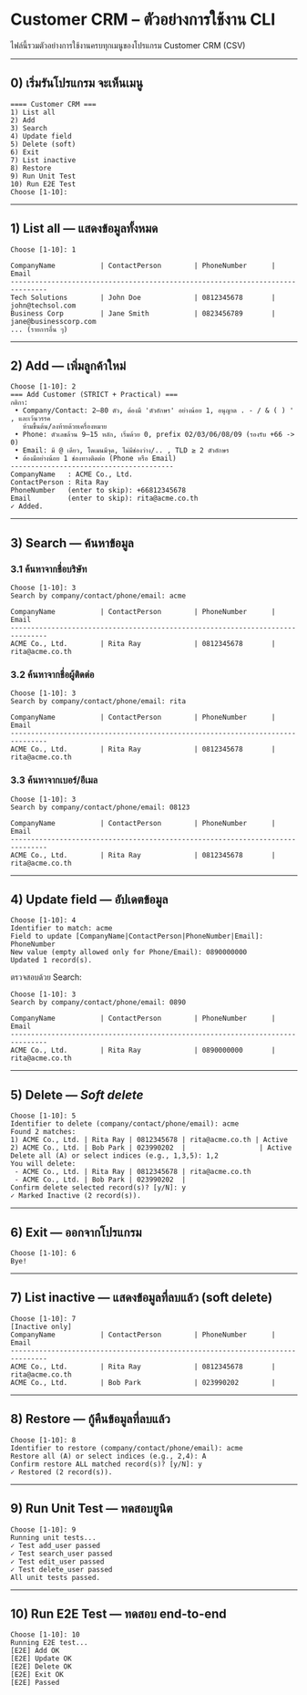 # Customer CRM – ตัวอย่างการใช้งาน CLI

ไฟล์นี้รวมตัวอย่างการใช้งานครบทุกเมนูของโปรแกรม Customer CRM (CSV)

---

## 0) เริ่มรันโปรแกรม จะเห็นเมนู
```
==== Customer CRM ===
1) List all
2) Add
3) Search
4) Update field
5) Delete (soft)
6) Exit
7) List inactive
8) Restore
9) Run Unit Test
10) Run E2E Test
Choose [1-10]:
```

---

## 1) List all — แสดงข้อมูลทั้งหมด
```
Choose [1-10]: 1

CompanyName           | ContactPerson        | PhoneNumber      | Email
-------------------------------------------------------------------------------
Tech Solutions        | John Doe             | 0812345678       | john@techsol.com
Business Corp         | Jane Smith           | 0823456789       | jane@businesscorp.com
... (รายการอื่น ๆ)
```

---

## 2) Add — เพิ่มลูกค้าใหม่
```
Choose [1-10]: 2
=== Add Customer (STRICT + Practical) ===
กติกา:
 • Company/Contact: 2–80 ตัว, ต้องมี 'ตัวอักษร' อย่างน้อย 1, อนุญาต . - / & ( ) ' , และเว้นวรรค
   ห้ามขึ้นต้น/ลงท้ายด้วยเครื่องหมาย
 • Phone: ตัวเลขล้วน 9–15 หลัก, เริ่มด้วย 0, prefix 02/03/06/08/09 (รองรับ +66 -> 0)
 • Email: มี @ เดียว, โดเมนมีจุด, ไม่มีช่องว่าง/.. , TLD ≥ 2 ตัวอักษร
 • ต้องมีอย่างน้อย 1 ช่องทางติดต่อ (Phone หรือ Email)
----------------------------------------
CompanyName   : ACME Co., Ltd.
ContactPerson : Rita Ray
PhoneNumber   (enter to skip): +66812345678
Email         (enter to skip): rita@acme.co.th
✓ Added.
```

---

## 3) Search — ค้นหาข้อมูล

### 3.1 ค้นหาจากชื่อบริษัท
```
Choose [1-10]: 3
Search by company/contact/phone/email: acme

CompanyName           | ContactPerson        | PhoneNumber      | Email
-------------------------------------------------------------------------------
ACME Co., Ltd.        | Rita Ray             | 0812345678       | rita@acme.co.th
```

### 3.2 ค้นหาจากชื่อผู้ติดต่อ
```
Choose [1-10]: 3
Search by company/contact/phone/email: rita

CompanyName           | ContactPerson        | PhoneNumber      | Email
-------------------------------------------------------------------------------
ACME Co., Ltd.        | Rita Ray             | 0812345678       | rita@acme.co.th
```

### 3.3 ค้นหาจากเบอร์/อีเมล
```
Choose [1-10]: 3
Search by company/contact/phone/email: 08123

CompanyName           | ContactPerson        | PhoneNumber      | Email
-------------------------------------------------------------------------------
ACME Co., Ltd.        | Rita Ray             | 0812345678       | rita@acme.co.th
```

---

## 4) Update field — อัปเดตข้อมูล
```
Choose [1-10]: 4
Identifier to match: acme
Field to update [CompanyName|ContactPerson|PhoneNumber|Email]: PhoneNumber
New value (empty allowed only for Phone/Email): 0890000000
Updated 1 record(s).
```

ตรวจสอบด้วย Search:
```
Choose [1-10]: 3
Search by company/contact/phone/email: 0890

CompanyName           | ContactPerson        | PhoneNumber      | Email
-------------------------------------------------------------------------------
ACME Co., Ltd.        | Rita Ray             | 0890000000       | rita@acme.co.th
```

---

## 5) Delete — *Soft delete*
```
Choose [1-10]: 5
Identifier to delete (company/contact/phone/email): acme
Found 2 matches:
1) ACME Co., Ltd. | Rita Ray | 0812345678 | rita@acme.co.th | Active
2) ACME Co., Ltd. | Bob Park | 023990202  |                  | Active
Delete all (A) or select indices (e.g., 1,3,5): 1,2
You will delete:
 - ACME Co., Ltd. | Rita Ray | 0812345678 | rita@acme.co.th
 - ACME Co., Ltd. | Bob Park | 023990202  |
Confirm delete selected record(s)? [y/N]: y
✓ Marked Inactive (2 record(s)).
```

---

## 6) Exit — ออกจากโปรแกรม
```
Choose [1-10]: 6
Bye!
```

---

## 7) List inactive — แสดงข้อมูลที่ลบแล้ว (soft delete)
```
Choose [1-10]: 7
[Inactive only]
CompanyName           | ContactPerson        | PhoneNumber      | Email
-------------------------------------------------------------------------------
ACME Co., Ltd.        | Rita Ray             | 0812345678       | rita@acme.co.th
ACME Co., Ltd.        | Bob Park             | 023990202        |
```

---

## 8) Restore — กู้คืนข้อมูลที่ลบแล้ว
```
Choose [1-10]: 8
Identifier to restore (company/contact/phone/email): acme
Restore all (A) or select indices (e.g., 2,4): A
Confirm restore ALL matched record(s)? [y/N]: y
✓ Restored (2 record(s)).
```

---

## 9) Run Unit Test — ทดสอบยูนิต
```
Choose [1-10]: 9
Running unit tests...
✓ Test add_user passed
✓ Test search_user passed
✓ Test edit_user passed
✓ Test delete_user passed
All unit tests passed.
```

---

## 10) Run E2E Test — ทดสอบ end-to-end
```
Choose [1-10]: 10
Running E2E test...
[E2E] Add OK
[E2E] Update OK
[E2E] Delete OK
[E2E] Exit OK
[E2E] Passed
```
